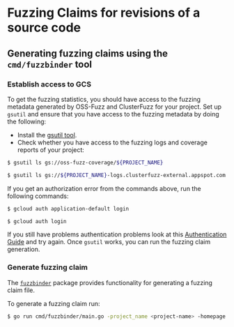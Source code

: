 # Fuzzing Claims for revisions of a source code

## Generating fuzzing claims using the `cmd/fuzzbinder` tool

### Establish access to GCS

To get the fuzzing statistics, you should have access to the fuzzing metadata generated by OSS-Fuzz and ClusterFuzz for your project. Set up `gsutil` and ensure that you have access to the fuzzing metadata by doing the following:
- Install the [gsutil tool](https://cloud.google.com/storage/docs/gsutil_install).
- Check whether you have access to the fuzzing logs and coverage reports of your project:
```sh
$ gsutil ls gs://oss-fuzz-coverage/${PROJECT_NAME}
```
```sh
$ gsutil ls gs://${PROJECT_NAME}-logs.clusterfuzz-external.appspot.com
```
If you get an authorization error from the commands above, run the following commands:
```sh
$ gcloud auth application-default login
```
```sh
$ gcloud auth login
```
If you still have problems authentication problems look at this [Authentication Guide](https://googleapis.dev/python/google-api-core/latest/auth.html) and try again. Once `gsutil` works, you can run the fuzzing claim generation.

### Generate fuzzing claim 
The [`fuzzbinder`](/internal/fuzzbinder/) package provides functionality for generating a fuzzing claim file. 

To generate a fuzzing claim run:

```sh
$ go run cmd/fuzzbinder/main.go -project_name <project-name> -homepage <path-to-project-git-repo-root> -fuzzengine <fuzzing-engine> -sanitizer <fuzzing-sanitizer> -date <fuzzing-date> -fuzzclaim_path <fuzzclaim-path>
```
